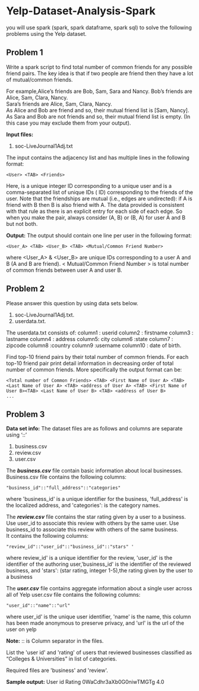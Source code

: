 # Yelp-Dataset-Analysis-Spark
you will use spark (spark, spark dataframe, spark sql) to solve the following problems using the Yelp dataset.

## Problem 1
Write a spark script to find total number of common friends for any possible friend pairs. The key idea is that if two people are friend then they have a lot of mutual/common friends.

For example,Alice’s friends are Bob, Sam, Sara and Nancy.
Bob’s friends are Alice, Sam, Clara, Nancy.  
Sara’s friends are Alice, Sam, Clara, Nancy.  
As Alice and Bob are friend and so, their mutual friend list is [Sam, Nancy].  
As Sara and Bob are not friends and so, their mutual friend list is empty. (In this case you may exclude them from your output).

**Input files:**
1. soc-LiveJournal1Adj.txt

The input contains the adjacency list and has multiple lines in the following format: 
```
<User> <TAB> <Friends>
```
Here, <User> is a unique integer ID corresponding to a unique user and <Friends> is a comma-separated list of unique IDs (<User> ID) corresponding to the friends of the user. Note that the friendships are mutual (i.e., edges are undirected): if A is friend with B then B is also friend with A. The data provided is consistent with that rule as there is an explicit entry for each side of each edge. So when you make the pair, always consider (A, B) or (B, A) for user A and B but not both.

**Output:** The output should contain one line per user in the following format:
```
<User_A> <TAB> <User_B> <TAB> <Mutual/Common Friend Number>
``` 
where <User_A> & <User_B> are unique IDs corresponding to a user A and B (A and B are friend). < Mutual/Common Friend Number > is total number of common friends between user A and user B.

## Problem 2
Please answer this question by using data sets below.  
1. soc-LiveJournal1Adj.txt. 
2. userdata.txt. 

The userdata.txt consists of: 
column1 : userid 
column2 : firstname 
column3 : lastname 
column4 : address 
column5: city 
column6 :state
column7 : zipcode 
column8 :country 
column9 :username 
column10 : date of birth.

Find top-10 friend pairs by their total number of common friends. For each top-10 friend pair print detail information in decreasing order of total number of common friends. More specifically the output format can be:
```
<Total number of Common Friends> <TAB> <First Name of User A> <TAB> <Last Name of User A> <TAB> <address of User A> <TAB> <First Name of User B><TAB> <Last Name of User B> <TAB> <address of User B>
...
```

## Problem 3
**Data set info:**
The dataset files are as follows and columns are separate using ‘::’  
1. business.csv 
2. review.csv 
3. user.csv

The ***business.csv*** file contain basic information about local businesses.
Business.csv file contains the following columns:
```
"business_id"::"full_address"::"categories"
```
where 'business_id' is a unique identifier for the business, 'full_address' is the localized address,
and 'categories': is the category names.

The ***review.csv*** file contains the star rating given by a user to a business. 
Use user_id to associate this review with others by the same user. 
Use business_id to associate this review with others of the same business.  
It contains the following columns:
```
"review_id"::"user_id"::"business_id"::"stars" '
```
where review_id' is a unique identifier for the review, 'user_id' is the identifier of the authoring user,'business_id' is the identifier of the reviewed business, and
'stars': (star rating, integer 1-5),the rating given by the user to a business

The ***user.csv*** file contains aggregate information about a single user across all of Yelp user.csv file contains the following columns:
```
"user_id"::"name"::"url"
```
 where user_id' is the unique user identifier, 'name' is the name, this column has been made anonymous to preserve privacy, and 'url' is the url of the user on yelp

**Note:** :: is Column separator in the files.

List the 'user id' and 'rating' of users that reviewed businesses classified as “Colleges & Universities” in list of categories.

Required files are 'business' and 'review'.

**Sample output:**
User id Rating 
0WaCdhr3aXb0G0niwTMGTg 4.0
